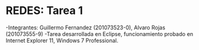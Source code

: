 REDES: Tarea 1
============
-Integrantes: Guillermo Fernandez (201073523-0), Alvaro Rojas (201073555-9)
-Tarea desarrollada en Eclipse, funcionamiento probado en Internet Explorer 11, Windows 7 Professional.
